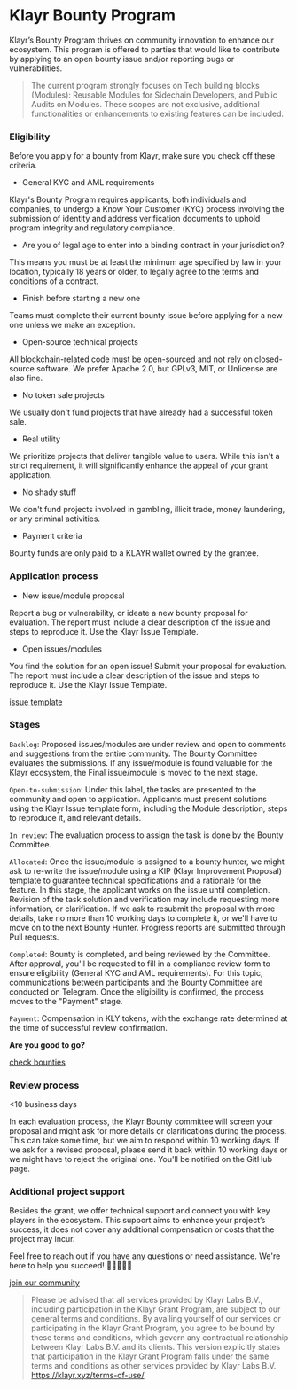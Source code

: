 # Klayr Bounty Program


Klayr’s Bounty Program thrives on community innovation to enhance our ecosystem. This program is offered to parties that would like to contribute by applying to an open bounty issue and/or reporting bugs or vulnerabilities. 

> The current program strongly focuses on Tech building blocks (Modules): Reusable Modules for Sidechain Developers, and Public Audits on Modules. These scopes are not exclusive, additional functionalities or enhancements to existing features can be included. 


### Eligibility
Before you apply for a bounty from Klayr, make sure you check off these criteria. 

- General KYC and AML requirements 

Klayr's Bounty Program requires applicants, both individuals and companies, to undergo a Know Your Customer (KYC) process involving the submission of identity and address verification documents to uphold program integrity and regulatory compliance.

- Are you of legal age to enter into a binding contract in your jurisdiction?
  
This means you must be at least the minimum age specified by law in your location, typically 18 years or older, to legally agree to the terms and conditions of a contract.

- Finish before starting a new one 

Teams must complete their current bounty issue before applying for a new one unless we make an exception.

- Open-source technical projects

All blockchain-related code must be open-sourced and not rely on closed-source software. We prefer Apache 2.0, but GPLv3, MIT, or Unlicense are also fine.

- No token sale projects 

We usually don't fund projects that have already had a successful token sale.

- Real utility

We prioritize projects that deliver tangible value to users. While this isn't a strict requirement, it will significantly enhance the appeal of your grant application.

- No shady stuff

We don't fund projects involved in gambling, illicit trade, money laundering, or any criminal activities.

- Payment criteria

Bounty funds are only paid to a KLAYR wallet owned by the grantee. 


### Application process

- New issue/module proposal
   
Report a bug or vulnerability, or ideate a new bounty proposal for evaluation. The report must include a clear description of the issue and steps to reproduce it. Use the Klayr Issue Template.

- Open issues/modules
   
You find the solution for an open issue! Submit your proposal for evaluation. The report must include a clear description of the issue and steps to reproduce it. Use the Klayr Issue Template.

[issue template](https://github.com/klayrHQ/klayr-module-registry/blob/main/.github/ISSUE_TEMPLATE/bounty-module-program-template.md)


### Stages

``Backlog``: Proposed issues/modules are under review and open to comments and suggestions from the entire community. The Bounty Committee evaluates the submissions. If any issue/module is found valuable for the Klayr ecosystem, the Final issue/module is moved to the next stage. 

``Open-to-submission``: Under this label, the tasks are presented to the community and open to application. Applicants must present solutions using the Klayr Issue template form, including the Module description, steps to reproduce it, and relevant details. 

``In review``: The evaluation process to assign the task is done by the Bounty Committee. 

``Allocated``: Once the issue/module is assigned to a bounty hunter, we might ask to re-write the issue/module using a KIP (Klayr Improvement Proposal) template to guarantee technical specifications and a rationale for the feature. In this stage, the applicant works on the issue until completion. Revision of the task solution and verification may include requesting more information, or clarification. If we ask to resubmit the proposal with more details, take no more than 10 working days to complete it, or we'll have to move on to the next Bounty Hunter. Progress reports are submitted through Pull requests. 

``Completed``: Bounty is completed, and being reviewed by the Committee. After approval, you'll be requested to fill in a compliance review form to ensure eligibility (General KYC and AML requirements). For this topic, communications between participants and the Bounty Committee are conducted on Telegram. Once the eligibility is confirmed, the process moves to the "Payment" stage.  

``Payment``: Compensation in KLY tokens, with the exchange rate determined at the time of successful review confirmation.

**Are you good to go?** 

[check bounties](https://github.com/klayrHQ/klayr-module-registry/issues)


### Review process 

<10 business days

In each evaluation process, the Klayr Bounty committee will screen your proposal and might ask for more details or clarifications during the process. This can take some time, but we aim to respond within 10 working days. If we ask for a revised proposal, please send it back within 10 working days or we might have to reject the original one.
You'll be notified on the GitHub page. 



### Additional project support

Besides the grant, we offer technical support and connect you with key players in the ecosystem. This support aims to enhance your project’s success, it does not cover any additional compensation or costs that the project may incur.  

Feel free to reach out if you have any questions or need assistance. We're here to help you succeed! 💪💪🏼💪🏾

[join our community](https://discord.com/invite/fzJkAw9a5e)





> Please be advised that all services provided by Klayr Labs B.V., including participation in the Klayr Grant Program, are subject to our general terms and conditions. By availing yourself of our services or participating in the Klayr Grant Program, you agree to be bound by these terms and conditions, which govern any contractual relationship between Klayr Labs B.V. and its clients.
> This version explicitly states that participation in the Klayr Grant Program falls under the same terms and conditions as other services provided by Klayr Labs B.V.
> https://klayr.xyz/terms-of-use/
